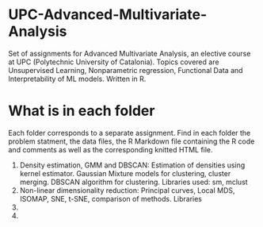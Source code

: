 # UPC-Advanced-Multivariate-Analysis
Set of assignments for Advanced Multivariate Analysis, an elective course at UPC (Polytechnic University of Catalonia). Topics covered are Unsupervised Learning, Nonparametric regression, Functional Data and Interpretability of ML models. Written in R.

# What is in each folder
Each folder corresponds to a separate assignment. Find in each folder the problem statment, the data files, the R Markdown file containing the R code and comments as well as the corresponding knitted HTML file.
1. Density estimation, GMM and DBSCAN: Estimation of densities using kernel estimator. Gaussian Mixture models for clustering, cluster merging. DBSCAN algorithm for clustering. Libraries used: sm, mclust
2. Non-linear dimensionality reduction: Principal curves, Local MDS, ISOMAP, SNE, t-SNE, comparison of methods. Libraries
3.
4.
